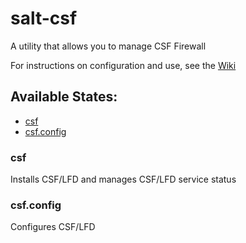 # salt-csf
A utility that allows you to manage CSF Firewall

For instructions on configuration and use, see the [Wiki](https://github.com/ALinuxNinja/salt-csf/wiki)

## Available States:
 * [csf](#csf)
 * [csf.config](#csf.config)

### csf
Installs CSF/LFD and manages CSF/LFD service status

### csf.config
Configures CSF/LFD
